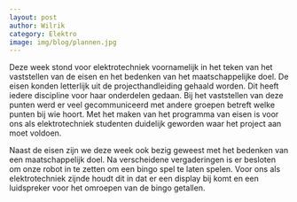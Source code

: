 ```yaml
---
layout: post 
author: Wilrik 
category: Elektro 
image: img/blog/plannen.jpg
---
```

Deze week stond voor elektrotechniek voornamelijk in het teken van het vaststellen van de eisen en het bedenken van het
maatschappelijke doel. De eisen konden letterlijk uit de projecthandleiding gehaald worden. Dit heeft iedere discipline
voor haar onderdelen gedaan. Bij het vaststellen van deze punten werd er veel gecommuniceerd met andere groepen betreft
welke punten bij wie hoort. Met het maken van het programma van eisen is voor ons als elektrotechniek studenten
duidelijk geworden waar het project aan moet voldoen.

Naast de eisen zijn we deze week ook bezig geweest met het bedenken van een maatschappelijk doel. Na verscheidene
vergaderingen is er besloten om onze robot in te zetten om een bingo spel te laten spelen. Voor ons als elektrotechniek
zijnde houdt dit in dat er een display bij komt en een luidspreker voor het omroepen van de bingo getallen. 